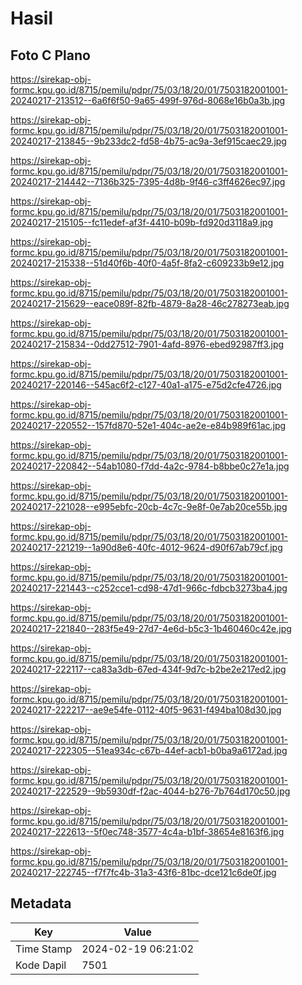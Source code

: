 # Hasil

## Foto C Plano

https://sirekap-obj-formc.kpu.go.id/8715/pemilu/pdpr/75/03/18/20/01/7503182001001-20240217-213512--6a6f6f50-9a65-499f-976d-8068e16b0a3b.jpg

https://sirekap-obj-formc.kpu.go.id/8715/pemilu/pdpr/75/03/18/20/01/7503182001001-20240217-213845--9b233dc2-fd58-4b75-ac9a-3ef915caec29.jpg

https://sirekap-obj-formc.kpu.go.id/8715/pemilu/pdpr/75/03/18/20/01/7503182001001-20240217-214442--7136b325-7395-4d8b-9f46-c3ff4626ec97.jpg

https://sirekap-obj-formc.kpu.go.id/8715/pemilu/pdpr/75/03/18/20/01/7503182001001-20240217-215105--fc11edef-af3f-4410-b09b-fd920d3118a9.jpg

https://sirekap-obj-formc.kpu.go.id/8715/pemilu/pdpr/75/03/18/20/01/7503182001001-20240217-215338--51d40f6b-40f0-4a5f-8fa2-c609233b9e12.jpg

https://sirekap-obj-formc.kpu.go.id/8715/pemilu/pdpr/75/03/18/20/01/7503182001001-20240217-215629--eace089f-82fb-4879-8a28-46c278273eab.jpg

https://sirekap-obj-formc.kpu.go.id/8715/pemilu/pdpr/75/03/18/20/01/7503182001001-20240217-215834--0dd27512-7901-4afd-8976-ebed92987ff3.jpg

https://sirekap-obj-formc.kpu.go.id/8715/pemilu/pdpr/75/03/18/20/01/7503182001001-20240217-220146--545ac6f2-c127-40a1-a175-e75d2cfe4726.jpg

https://sirekap-obj-formc.kpu.go.id/8715/pemilu/pdpr/75/03/18/20/01/7503182001001-20240217-220552--157fd870-52e1-404c-ae2e-e84b989f61ac.jpg

https://sirekap-obj-formc.kpu.go.id/8715/pemilu/pdpr/75/03/18/20/01/7503182001001-20240217-220842--54ab1080-f7dd-4a2c-9784-b8bbe0c27e1a.jpg

https://sirekap-obj-formc.kpu.go.id/8715/pemilu/pdpr/75/03/18/20/01/7503182001001-20240217-221028--e995ebfc-20cb-4c7c-9e8f-0e7ab20ce55b.jpg

https://sirekap-obj-formc.kpu.go.id/8715/pemilu/pdpr/75/03/18/20/01/7503182001001-20240217-221219--1a90d8e6-40fc-4012-9624-d90f67ab79cf.jpg

https://sirekap-obj-formc.kpu.go.id/8715/pemilu/pdpr/75/03/18/20/01/7503182001001-20240217-221443--c252cce1-cd98-47d1-966c-fdbcb3273ba4.jpg

https://sirekap-obj-formc.kpu.go.id/8715/pemilu/pdpr/75/03/18/20/01/7503182001001-20240217-221840--283f5e49-27d7-4e6d-b5c3-1b460460c42e.jpg

https://sirekap-obj-formc.kpu.go.id/8715/pemilu/pdpr/75/03/18/20/01/7503182001001-20240217-222117--ca83a3db-67ed-434f-9d7c-b2be2e217ed2.jpg

https://sirekap-obj-formc.kpu.go.id/8715/pemilu/pdpr/75/03/18/20/01/7503182001001-20240217-222217--ae9e54fe-0112-40f5-9631-f494ba108d30.jpg

https://sirekap-obj-formc.kpu.go.id/8715/pemilu/pdpr/75/03/18/20/01/7503182001001-20240217-222305--51ea934c-c67b-44ef-acb1-b0ba9a6172ad.jpg

https://sirekap-obj-formc.kpu.go.id/8715/pemilu/pdpr/75/03/18/20/01/7503182001001-20240217-222529--9b5930df-f2ac-4044-b276-7b764d170c50.jpg

https://sirekap-obj-formc.kpu.go.id/8715/pemilu/pdpr/75/03/18/20/01/7503182001001-20240217-222613--5f0ec748-3577-4c4a-b1bf-38654e8163f6.jpg

https://sirekap-obj-formc.kpu.go.id/8715/pemilu/pdpr/75/03/18/20/01/7503182001001-20240217-222745--f7f7fc4b-31a3-43f6-81bc-dce121c6de0f.jpg


## Metadata

| Key        | Value               |
| ---------- | ------------------- |
| Time Stamp | 2024-02-19 06:21:02 |
| Kode Dapil | 7501                |



